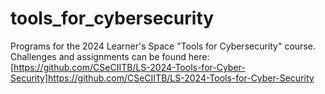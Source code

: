 # tools_for_cybersecurity
Programs for the 2024 Learner's Space "Tools for Cybersecurity" course. Challenges and assignments can be found here: [https://github.com/CSeCIITB/LS-2024-Tools-for-Cyber-Security]https://github.com/CSeCIITB/LS-2024-Tools-for-Cyber-Security
